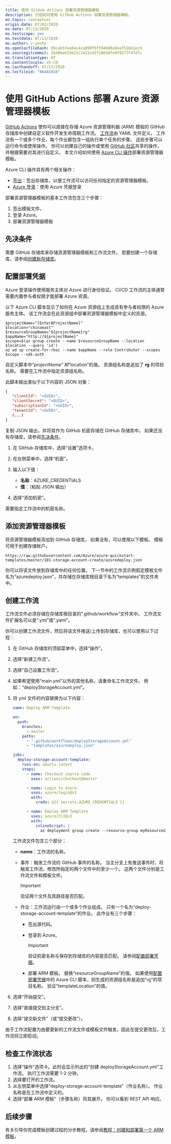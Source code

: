 ```yaml
---
title: 使用 GitHub Actions 部署资源管理器模板
description: 介绍如何使用 GitHub Actions 部署资源管理器模板。
ms.topic: conceptual
origin.date: 07/02/2020
ms.date: 07/13/2020
ms.testscope: yes
ms.testdate: 07/13/2020
ms.author: v-yeche
ms.openlocfilehash: 89cab5fee84c4ca890fbf594600a9eaf516b1ec9
ms.sourcegitcommit: 2bd0be625b21c1422c65f20658fe9f9277f4fd7c
ms.translationtype: HT
ms.contentlocale: zh-CN
ms.lasthandoff: 07/17/2020
ms.locfileid: "86441018"
---
```

<!--Verified successfully on 2020/07/13 by harris-->
# <a name="deploy-azure-resource-manager-templates-by-using-github-actions"></a>使用 GitHub Actions 部署 Azure 资源管理器模板

[GitHub Actions](https://help.github.com/en/actions) 使你可以直接在存储 Azure 资源管理利器 (ARM) 模板的 GitHub 存储库中创建自定义软件开发生命周期工作流。 [工作流](https://help.github.com/actions/reference/workflow-syntax-for-github-actions)由 YAML 文件定义。 工作流有一个或多个作业，每个作业都包含一组执行单个任务的步骤。 这些步骤可以运行命令或使用操作。 你可以创建自己的操作或使用 [GitHub 社区](https://github.com/marketplace?type=actions)共享的操作，并根据需要对其进行自定义。 本文介绍如何使用 [Azure CLI 操作](https://github.com/marketplace/actions/azure-cli-action)部署资源管理器模板。

Azure CLI 操作具有两个相关操作：

- [签出](https://github.com/marketplace/actions/checkout)：签出存储库，以便工作流可以访问任何指定的资源管理器模板。
- [Azure 登录](https://github.com/marketplace/actions/azure-login)：使用 Azure 凭据登录

部署资源管理器模板的基本工作流包含三个步骤：

1. 签出模板文件。
2. 登录 Azure。
3. 部署资源管理器模板

## <a name="prerequisites"></a>先决条件

需要 GitHub 存储库来存储资源管理器模板和工作流文件。 若要创建一个存储库，请参阅[创建新存储库](https://help.github.com/en/enterprise/2.14/user/articles/creating-a-new-repository)。

## <a name="configure-deployment-credentials"></a>配置部署凭据

Azure 登录操作使用服务主体对 Azure 进行身份验证。 CI/CD 工作流的主体通常需要内置参与者权限才能部署 Azure 资源。

以下 Azure CLI 脚本显示了如何在 Azure 资源组上生成具有参与者权限的 Azure 服务主体。 该工作流会在此资源组中部署资源管理器模板中定义的资源。

```azurecli
$projectName="[EnterAProjectName]"
$location="chinaeast"
$resourceGroupName="${projectName}rg"
$appName="http://${projectName}"
$scope=$(az group create --name $resourceGroupName --location $location --query 'id')
az ad sp create-for-rbac --name $appName --role Contributor --scopes $scope --sdk-auth
```

自定义脚本中“$projectName”和“$location”的值。  资源组名称是追加了 **rg** 的项目名称。 需要在工作流中指定资源组名称。

此脚本输出类似于以下内容的 JSON 对象：

```json
{
   "clientId": "<GUID>",
   "clientSecret": "<GUID>",
   "subscriptionId": "<GUID>",
   "tenantId": "<GUID>",
   (...)
}
```

复制 JSON 输出，并将其作为 GitHub 机密存储在 GitHub 存储库中。 如果还没有存储库，请参阅[先决条件](#prerequisites)。

1. 在 GitHub 存储库中，选择“设置”选项卡。
1. 在左侧菜单中，选择“机密”。
1. 输入以下值：

    - **名称**：AZURE_CREDENTIALS
    - **值**：（粘贴 JSON 输出）
1. 选择“添加机密”。

需要指定工作流中的机密名称。

## <a name="add-resource-manager-template"></a>添加资源管理器模板

将资源管理器模板添加到 GitHub 存储库。 如果没有，可以使用以下模板。 模板可用于创建存储帐户。

```url
https://raw.githubusercontent.com/Azure/azure-quickstart-templates/master/101-storage-account-create/azuredeploy.json
```

你可以将该文件放到存储库中的任何位置。 下一节中的工作流示例假定模板文件名为“azuredeploy.json”，并存储在存储库根目录下名为“templates”的文件夹中。 

## <a name="create-workflow"></a>创建工作流

工作流文件必须存储在存储库根目录的“.github/workflow”文件夹中。 工作流文件扩展名可以是“.yml”或“.yaml”。 

你可以创建工作流文件，然后将该文件推送/上传到存储库，也可以使用以下过程：

1. 在 GitHub 存储库的顶部菜单中，选择“操作”。
1. 选择“新建工作流”。
1. 选择“自己设置工作流”。
1. 如果希望使用“main.yml”以外的其他名称，请重命名工作流文件。 例如：“deployStorageAccount.yml”。
1. 将 yml 文件的内容替换为以下内容：

    ```yml
    name: Deploy ARM Template

    on:
      push:
        branches:
          - master
        paths:
          - ".github/workflows/deployStorageAccount.yml"
          - "templates/azuredeploy.json"

    jobs:
      deploy-storage-account-template:
        runs-on: ubuntu-latest
        steps:
          - name: Checkout source code
            uses: actions/checkout@master

          - name: Login to Azure
            uses: azure/login@v1
            with:
              creds: ${{ secrets.AZURE_CREDENTIALS }}

          - name: Deploy ARM Template
            uses: azure/CLI@v1
            with:
              inlineScript: |
                az deployment group create --resource-group myResourceGroup --template-file ./templates/azuredeploy.json
    ```

    工作流文件包含三个部分：

    - **name**：工作流的名称。
    - 事件：触发工作流的 GitHub 事件的名称。 当主分支上有推送事件时，将触发工作流，修改所指定的两个文件中的至少一个。 这两个文件分别是工作流文件和模板文件。

        > [!IMPORTANT]
        > 验证两个文件及其路径是否匹配。
    - 作业：工作流运行由一个或多个作业组成。 只有一个名为“deploy-storage-account-template”的作业。  此作业有三个步骤：

        - 签出源代码。
        - 登录到 Azure。

            > [!IMPORTANT]
            > 验证机密名称与保存到存储库的内容是否匹配。 请参阅[配置部署凭据](#configure-deployment-credentials)。
        - 部署 ARM 模板。 替换“resourceGroupName”的值。  如果使用[配置部署凭据](#configure-deployment-credentials)中的 Azure CLI 脚本，则生成的资源组名称是追加“rg”的项目名称。 验证“templateLocation”的值。

1. 选择“开始提交”。
1. 选择“直接提交到主分支”。
1. 选择“提交新文件”（或“提交更改”）。 

由于工作流配置为由要更新的工作流文件或模板文件触发，因此在提交更改后，工作流将立即启动。

## <a name="check-workflow-status"></a>检查工作流状态

1. 选择“操作”选项卡。此时会显示列出的“创建 deployStorageAccount.yml”工作流。 执行工作流需要 1-2 分钟。
1. 选择要打开的工作流。
1. 从左侧菜单中选择“deploy-storage-account-template”（作业名称）。 作业名称是在工作流中定义的。
1. 选择“部署 ARM 模板”（步骤名称）将其展开。 你可以看到 REST API 响应。

## <a name="next-steps"></a>后续步骤

有关引导你完成模板创建过程的分步教程，请参阅[教程：创建和部署第一个 ARM 模板](template-tutorial-create-first-template.md)。

<!-- Update_Description: new article about deploy github actions -->
<!--NEW.date: 06/22/2020-->